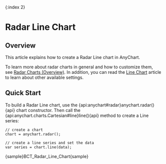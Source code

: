{:index 2}
# Radar Line Chart

## Overview

This article explains how to create a Radar Line chart in AnyChart.

To learn more about radar charts in general and how to customize them, see [Radar Charts (Overview)](Overview). In addition, you can read the [Line Chart](../Line_Chart) article to learn about other available settings.

## Quick Start

To build a Radar Line chart, use the {api:anychart#radar}anychart.radar(){api} chart constructor. Then call the {api:anychart.charts.Cartesian#line}line(){api} method to create a Line series:

```
// create a chart
chart = anychart.radar();

// create a line series and set the data
var series = chart.line(data);
```

{sample}BCT\_Radar\_Line\_Chart{sample}